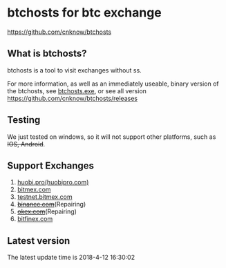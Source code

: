btchosts for btc exchange
=====================================

https://github.com/cnknow/btchosts

What is btchosts?
----------------

btchosts is a tool to visit exchanges without ss.

For more information, as well as an immediately useable, binary version of
the btchosts, see <a href="https://github.com/cnknow/btchosts/releases/download/v0.3/btchosts.exe">btchosts.exe</a>, or see all version
https://github.com/cnknow/btchosts/releases

Testing
-------

We just tested on windows, so it will not support other platforms, such as <s>IOS, Android</s>.

Support Exchanges
-------

1. <a href="https://www.huobipro.com/zh-cn/" target="_blank" >huobi.pro(huobipro.com)</a>
2. <a href="https://bitmex.com" target="_blank" >bitmex.com</a>
3. <a href="https://testnet.bitmex.com" target="_blank" >testnet.bitmex.com</a>
4. <s><a href="https://www.binance.com/tradeDetail.html" target="_blank" >binance.com</a></s>(Repairing)
5. <s><a href="https://okex.com" target="_blank" >okex.com</a></s>(Repairing)
6. <a href="https://bitfinex.com" target="_blank" >bitfinex.com</a>


Latest version
-------
The latest update time is 2018-4-12 16:30:02